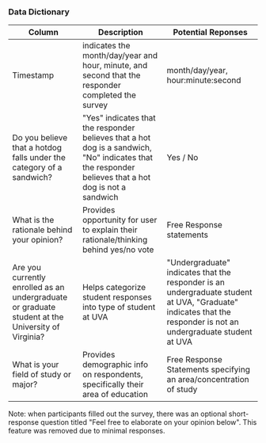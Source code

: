 ### Data Dictionary
| Column| Description| Potential Reponses|                   
|-------|------------|-------------------|
| Timestamp | indicates the month/day/year and hour, minute, and second that the responder completed the survey |month/day/year, hour:minute:second|
| Do you believe that a hotdog falls under the category of a sandwich? | "Yes" indicates that the responder believes that a hot dog is a sandwich, "No" indicates that the responder believes that a hot dog is not a sandwich| Yes / No |
| What is the rationale behind your opinion? | Provides opportunity for user to explain their rationale/thinking behind yes/no vote| Free Response statements |
| Are you currently enrolled as an undergraduate or graduate student at the University of Virginia?| Helps categorize student responses into type of student at UVA| "Undergraduate" indicates that the responder is an undergraduate student at UVA, "Graduate" indicates that the responder is not an undergraduate student at UVA |
|What is your field of study or major?|Provides demographic info on respondents, specifically their area of education| Free Response Statements specifying an area/concentration of study| 


Note: when participants filled out the survey, there was an optional short-response question titled "Feel free to elaborate on your opinion below". This feature was removed due to minimal responses. 
